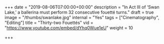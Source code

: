+++
date = "2019-08-06T07:00:00+00:00"
description = "In Act III of ‘Swan Lake,’ a ballerina must perform 32 consecutive fouetté turns."
draft = true
image = "/thumbs/swanlake.jpg"
internal = "Yes"
tags = ["Cinematography", "Editing"]
title = "Thirty-two Fouettés"
vid = "https://www.youtube.com/embed/dYhq0Wue1eU"
weight = 10

+++
